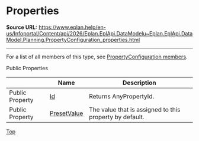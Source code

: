 # Properties

**Source URL:** https://www.eplan.help/en-us/Infoportal/Content/api/2026/Eplan.EplApi.DataModelu~Eplan.EplApi.DataModel.Planning.PropertyConfiguration_properties.html

---

For a list of all members of this type, see [PropertyConfiguration members](Eplan.EplApi.DataModelu~Eplan.EplApi.DataModel.Planning.PropertyConfiguration_members.html).

Public Properties

|  | Name | Description |
| --- | --- | --- |
| Public Property | [Id](Eplan.EplApi.DataModelu~Eplan.EplApi.DataModel.Planning.PropertyConfiguration~Id.html) | Returns AnyPropertyId. |
| Public Property | [PresetValue](Eplan.EplApi.DataModelu~Eplan.EplApi.DataModel.Planning.PropertyConfiguration~PresetValue.html) | The value that is assigned to this property by default. |

[Top](#top)
